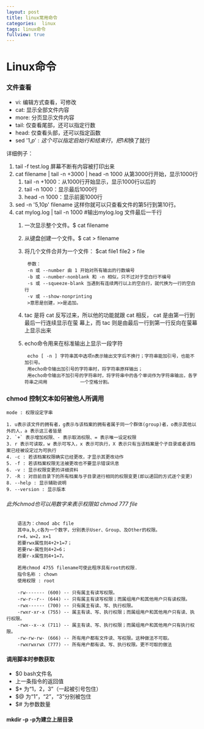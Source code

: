 ```yaml
---
layout: post
title: linux常用命令
categories:  linux
tags: linux命令
fullview: true
---
```


# Linux命令
### 文件查看
* vi: 编辑方式查看，可修改
* cat: 显示全部文件内容
* more: 分页显示文件内容
* tail: 仅查看尾部，还可以指定行数
* head: 仅查看头部，还可以指定函数
* sed '1,$p':这个可以指定启始行和结束行，把1和$换了就行

详细例子：

1. tail -f test.log 屏幕不断有内容被打印出来
2. cat filename | tail -n +3000 | head -n 1000 从第3000行开始，显示1000行
	1. tail -n +1000：从1000行开始显示，显示1000行以后的
	2. tail -n 1000：显示最后1000行
	3. head -n 1000：显示前面1000行
3. sed -n '5,10p' filename 这样你就可以只查看文件的第5行到第10行。
4. cat mylog.log | tail -n 1000 #输出mylog.log 文件最后一千行
	1. 一次显示整个文件。$ cat filename
	2. 从键盘创建一个文件。$ cat > filename
	3. 将几个文件合并为一个文件： $cat file1 file2 > file

			参数：
			-n 或 --number 由 1 开始对所有输出的行数编号
			-b 或 --number-nonblank 和 -n 相似，只不过对于空白行不编号
			-s 或 --squeeze-blank 当遇到有连续两行以上的空白行，就代换为一行的空白行
			-v 或 --show-nonprinting
			>意思是创建，>>是追加。
	4. tac 是将 cat 反写过来，所以他的功能就跟 cat 相反， cat 是由第一行到最后一行连续显示在萤		幕上，而 tac 则是由最后一行到第一行反向在萤幕上显示出来
	5. echo命令用来在标准输出上显示一段字符

			echo [ -n ] 字符串其中选项n表示输出文字后不换行；字符串能加引号，也能不加引号。
			用echo命令输出加引号的字符串时，将字符串原样输出；
			用echo命令输出不加引号的字符串时，将字符串中的各个单词作为字符串输出，各字符串之间用			一个空格分割。		

### chmod 控制文本如何被他人所调用
	mode : 权限设定字串

	1. u表示该文件的拥有者，g表示与该档案的拥有者属于同一个群体(group)者，o表示其他以外的人，a 表示这三者皆是
	2. `+` 表示增加权限、- 表示取消权限、= 表示唯一设定权限
	3. r 表示可读取，w 表示可写入，x 表示可执行，X 表示只有当该档案是个子目录或者该档案已经被设定过为可执行
	4. -c : 若该档案权限确实已经更改，才显示其更改动作
	5. -f : 若该档案权限无法被更改也不要显示错误讯息
	6. -v : 显示权限变更的详细资料
	7. -R : 对目前目录下的所有档案与子目录进行相同的权限变更(即以递回的方式逐个变更)
	8. --help : 显示辅助说明
	9. --version : 显示版本

###### 此外chmod也可以用数字来表示权限如 chmod 777 file
		语法为：chmod abc file
		其中a,b,c各为一个数字，分别表示User、Group、及Other的权限。
		r=4，w=2，x=1
		若要rwx属性则4+2+1=7；
		若要rw-属性则4+2=6；
		若要r-x属性则4+1=7。

		若用chmod 4755 filename可使此程序具有root的权限.
		指令名称 : chown  
		使用权限 : root  

		-rw------- (600) -- 只有属主有读写权限。  
		-rw-r--r-- (644) -- 只有属主有读写权限；而属组用户和其他用户只有读权限。  
		-rwx------ (700) -- 只有属主有读、写、执行权限。  
		-rwxr-xr-x (755) -- 属主有读、写、执行权限；而属组用户和其他用户只有读、执行权限。  
		-rwx--x--x (711) -- 属主有读、写、执行权限；而属组用户和其他用户只有执行权限。  
		-rw-rw-rw- (666) -- 所有用户都有文件读、写权限。这种做法不可取。  
		-rwxrwxrwx (777) -- 所有用户都有读、写、执行权限。更不可取的做法		
#### 调用脚本时参数获取
* $0 bash文件名
* 上一条指令的返回值
* $* 为“1，2，3”（一起被引号包住）
* $@ 为“1”，“2”，“3”分别被包住
* $# 为参数数量

#### mkdir -p -p为建立上层目录

